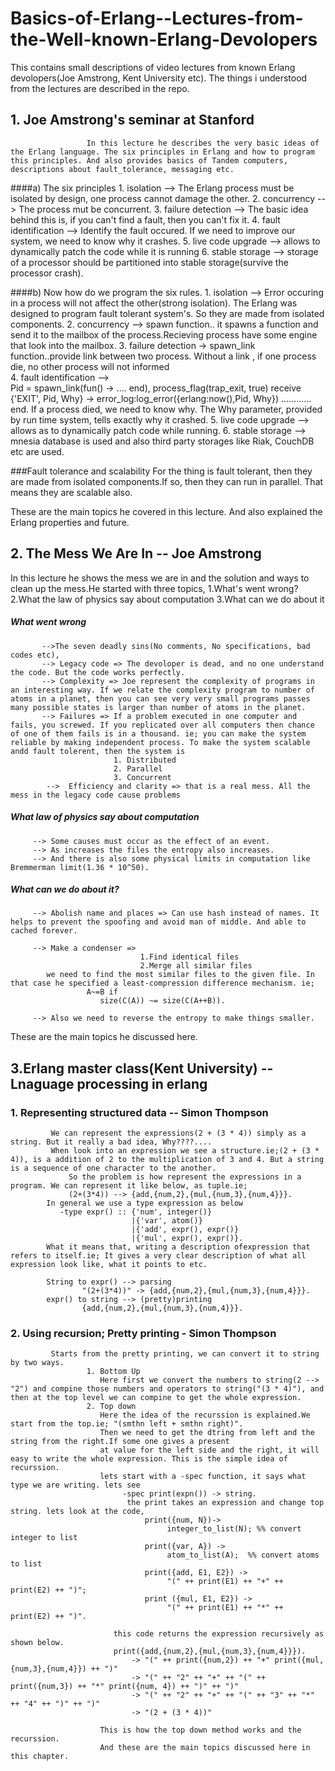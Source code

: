 # Basics-of-Erlang--Lectures-from-the-Well-known-Erlang-Devolopers
This contains small descriptions of video lectures from known Erlang devolopers(Joe Amstrong, Kent University etc). The things i understood from the lectures are described in the repo.


## 1. Joe Amstrong's seminar at Stanford 
   
                     In this lecture he describes the very basic ideas of the Erlang language. The six principles in Erlang and how to program this principles. And also provides basics of Tandem computers, descriptions about fault_tolerance, messaging etc.
####a) The six principles
    1. isolation --> The Erlang process must be isolated by design, one process cannot damage the other.
    2. concurrency --> The process mut be concurrent.
    3. failure detection --> The basic idea behind this is, if you can't find a fault, then you can't fix it. 
    4. fault identification --> Identify the fault occured. If we need to improve our system, we need to know why it crashes.
    5. live code upgrade -->  allows to dynamically patch the code while it is running
    6. stable storage  -->    storage of a processor should be partitioned into stable storage(survive the processor crash).

####b) Now how do we program the six rules.
    1. isolation --> Error occuring in a process will not affect the other(strong isolation). The Erlang was designed to program fault tolerant system's. So they are made from isolated components.
    2. concurrency --> spawn function..  it spawns a function and send it to the mailbox of the process.Recieving process have some engine that look into the mailbox.
    3. failure detection -> spawn_link function..provide link between two process. Without a link , if one process die, no other process will not informed                                          
    4. fault identification -->  
                                                 Pid = spawn_link(fun() -> .... end),
                                                     process_flag(trap_exit, true)
                                                      receive
                                                             {'EXIT', Pid, Why} ->
                                                                     error_log:log_error({erlang:now(),Pid, Why})                                                                       ............
                                                      end.
        If a process died, we  need to know why. The Why parameter, provided by run time system, tells exactly why it crashed.
    5. live code upgrade --> allows as to dynamically patch code while running.
    6. stable storage --> mnesia database is used and also third party storages like Riak, CouchDB etc are used.

###Fault tolerance and scalability
                     For the thing is  fault tolerant, then they are made from isolated components.If so, then they can run in parallel. That means they are scalable also. 

These are the main topics he covered in this lecture. And also explained the Erlang properties and future.


## 2. The Mess We Are In -- Joe Amstrong

   In this lecture he shows the mess we are in and the solution and ways to clean up the mess.He started with three topics,
                  1.What's went wrong?
                  2.What the law of physics say about computation
                  3.What can we do about it
##### What went wrong
           -->The seven deadly sins(No comments, No specifications, bad codes etc),
           --> Legacy code => The devoloper is dead, and no one understand the code. But the code works perfectly.
           --> Complexity => Joe represent the complexity of programs in an interesting way. If we relate the complexity program to number of atoms in a planet, then you can see very very small programs passes many possible states is larger than number of atoms in the planet.
           --> Failures => If a problem executed in one computer and fails, you screwed. If you replicated over all computers then chance of one of them fails is in a thousand. ie; you can make the system reliable by making independent process. To make the system scalable andd fault tolerent, then the system is
                           1. Distributed
                           2. Parallel
                           3. Concurrent
            -->  Efficiency and clarity => that is a real mess. All the mess in the legacy code cause problems
                           
##### What law of physics say about computation
         --> Some causes must occur as the effect of an event.
         --> As increases the files the entropy also increases.
         --> And there is also some physical limits in computation like Bremmerman limit(1.36 * 10^50).
         
##### What can we do about it?
         --> Abolish name and places => Can use hash instead of names. It helps to prevent the spoofing and avoid man of middle. And able to cached forever.
         
         --> Make a condenser => 
                                 1.Find identical files
                                 2.Merge all similar files
            we need to find the most similar files to the given file. In that case he specified a least-compression difference mechanism. ie;
                     A~=B if
                        size(C(A)) ~= size(C(A++B)). 
                        
         --> Also we need to reverse the entropy to make things smaller.
         
These are the main topics he discussed here.


## 3.Erlang master class(Kent University) -- Lnaguage processing in erlang
###     1. Representing structured data -- Simon Thompson
             We can represent the expressions(2 + (3 * 4)) simply as a string. But it really a bad idea, Why????....
             When look into an expression we see a structure.ie;(2 + (3 * 4)), is a addition of 2 to the multiplication of 3 and 4. But a string is a sequence of one character to the another.
                 So the problem is how represent the expressions in a program. We can represent it like below, as tuple.ie;
                 (2+(3*4)) --> {add,{num,2},{mul,{num,3},{num,4}}}.
            In general we use a type expression as below
               -type expr() :: {'num', integer()}
                               |{'var', atom()}
                               |{'add', expr(), expr()}
                               |{'mul', expr(), expr()}.
            What it means that, writing a description ofexpression that refers to itself.ie; It gives a very clear description of what all expression look like, what it points to etc.
            
            String to expr() --> parsing
                    "(2+(3*4))" -> {add,{num,2},{mul,{num,3},{num,4}}}.
            expr() to string --> (pretty)printing
                    {add,{num,2},{mul,{num,3},{num,4}}}.
                    
###      2. Using recursion; Pretty printing - Simon Thompson
             Starts from the pretty printing, we can convert it to string by two ways.
                     1. Bottom Up
                        Here first we convert the numbers to string(2 --> "2") and compine those numbers and operators to string("(3 * 4)"), and then at the top level we can compine to get the whole expression.
                     2. Top down
                        Here the idea of the recurssion is explained.We start from the top.ie; "(smthn left + smthn right)".
                        Then we need to get the dtring from left and the string from the right.If some one gives a present 
                        at value for the left side and the right, it will easy to write the whole expression. This is the simple idea of recurssion.
                        lets start with a -spec function, it says what type we are writing. lets see
                             -spec print(expn()) -> string.
                              the print takes an expression and change top string. lets look at the code,
                                  print({num, N})->
                                       integer_to_list(N); %% convert integer to list
                                  print({var, A}) ->
                                       atom_to_list(A);  %% convert atoms to list
                                  print({add, E1, E2}) ->
                                       "(" ++ print(E1) ++ "+" ++ print(E2) ++ ")";
                                  print ({mul, E1, E2}) ->
                                       "(" ++ print(E1) ++ "*" ++ print(E2) ++ ")".
                                    
                           this code returns the expression recursively as shown below.
                           print({add,{num,2},{mul,{num,3},{num,4}}}).
                               -> "(" ++ print({num,2}) ++ "+" print({mul,{num,3},{num,4}}) ++ ")"
                               -> "(" ++ "2" ++ "+" ++ "(" ++ print({num,3}) ++ "*" print({num, 4}) ++ ")" ++ ")"
                               -> "(" ++ "2" ++ "+" ++ "(" ++ "3" ++ "*" ++ "4" ++ ")" ++ ")"
                               -> "(2 + (3 * 4))"
                               
                        This is how the top down method works and the recurssion.
                        And these are the main topics discussed here in this chapter. 
